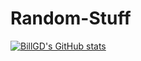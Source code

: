 # Random-Stuff
[![BillGD's GitHub stats](https://github-readme-stats.vercel.app/api?username=Bill-GD)](https://github.com/anuraghazra/github-readme-stats)
